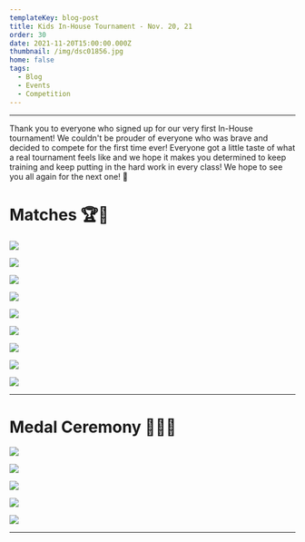 ```yaml
---
templateKey: blog-post
title: Kids In-House Tournament - Nov. 20, 21
order: 30
date: 2021-11-20T15:00:00.000Z
thumbnail: /img/dsc01856.jpg
home: false
tags:
  - Blog
  - Events
  - Competition
---
```

- - -

Thank you to everyone who signed up for our very first In-House tournament! We couldn't be prouder of everyone who was brave and decided to compete for the first time ever! Everyone got a little taste of what a real tournament feels like and we hope it makes you determined to keep training and keep putting in the hard work in every class! We hope to see you all again for the next one! 💪

# Matches 🏆🥋

![](/img/dsc00839.jpg)

![](/img/67b260de-e522-437a-835b-937555bd2d7f.jpg)

![](/img/dsc00493.jpg)

![](/img/dsc00580.jpg)

![](/img/dsc00957.jpg)

![](/img/dsc00640.jpg)

![](/img/dsc00273.jpg)

![](/img/dsc01549.jpg)

![](/img/dsc01718.jpg)

- - -

# Medal Ceremony 🥇🥈🥉

![](/img/dsc00757.jpg)

![](/img/dsc00681.jpg)

![](/img/dsc01399.jpg)

![](/img/dsc02016.jpg)

![](/img/dsc02065.jpg)

- - -
